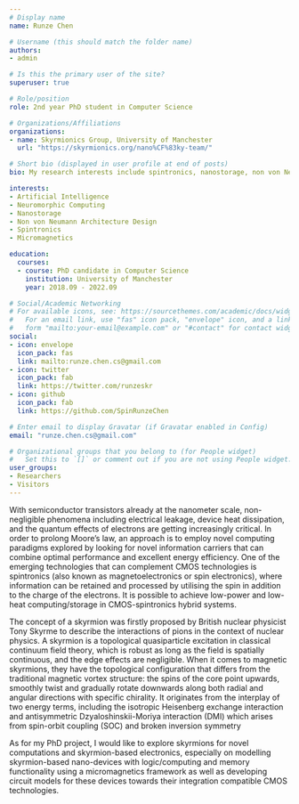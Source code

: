 ```yaml
---
# Display name
name: Runze Chen

# Username (this should match the folder name)
authors:
- admin

# Is this the primary user of the site?
superuser: true

# Role/position
role: 2nd year PhD student in Computer Science

# Organizations/Affiliations
organizations:
- name: Skyrmionics Group, University of Manchester
  url: "https://skyrmionics.org/nano%CF%83ky-team/"

# Short bio (displayed in user profile at end of posts)
bio: My research interests include spintronics, nanostorage, non von Neumann architecture design ,neuromorphic computing, and skyrmionics.

interests:
- Artificial Intelligence
- Neuromorphic Computing
- Nanostorage
- Non von Neumann Architecture Design
- Spintronics
- Micromagnetics

education:
  courses:
  - course: PhD candidate in Computer Science
    institution: University of Manchester
    year: 2018.09 - 2022.09

# Social/Academic Networking
# For available icons, see: https://sourcethemes.com/academic/docs/widgets/#icons
#   For an email link, use "fas" icon pack, "envelope" icon, and a link in the
#   form "mailto:your-email@example.com" or "#contact" for contact widget.
social:
- icon: envelope
  icon_pack: fas
  link: mailto:runze.chen.cs@gmail.com
- icon: twitter
  icon_pack: fab
  link: https://twitter.com/runzeskr
- icon: github
  icon_pack: fab
  link: https://github.com/SpinRunzeChen

# Enter email to display Gravatar (if Gravatar enabled in Config)
email: "runze.chen.cs@gmail.com"

# Organizational groups that you belong to (for People widget)
#   Set this to `[]` or comment out if you are not using People widget.  
user_groups:
- Researchers
- Visitors
---
```


With semiconductor transistors already at the nanometer scale, non-negligible phenomena including electrical leakage, device heat dissipation, and the quantum effects of electrons are getting increasingly critical. In order to prolong Moore’s law, an approach is to employ novel computing paradigms explored by looking for novel information carriers that can combine optimal performance and excellent energy efficiency. One of the emerging technologies that can complement CMOS technologies is spintronics (also known as magnetoelectronics or spin electronics), where information can be retained and processed by utilising the spin in addition to the charge of the electrons. It is possible to achieve low-power and low-heat computing/storage in CMOS-spintronics hybrid systems.

The concept of a skyrmion was firstly proposed by British nuclear physicist Tony Skyrme to describe the interactions of pions in the context of nuclear physics. A skyrmion is a topological quasiparticle excitation in classical continuum field theory, which is robust as long as the field is spatially continuous, and the edge effects are negligible. When it comes to magnetic skyrmions, they have the topological configuration that differs from the traditional magnetic vortex structure: the spins of the core point upwards, smoothly twist and gradually rotate downwards along both radial and angular directions with specific chirality. It originates from the interplay of two energy terms, including the isotropic Heisenberg exchange interaction and antisymmetric Dzyaloshinskii-Moriya interaction (DMI) which arises from spin-orbit coupling (SOC) and broken inversion symmetry

As for my PhD project, I would like to explore skyrmions for novel computations and skyrmion-based electronics, especially on modelling skyrmion-based nano-devices with logic/computing and memory functionality using a micromagnetics framework as well as developing circuit models for these devices towards their integration compatible CMOS technologies.
